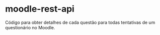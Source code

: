# moodle-rest-api
Código para obter detalhes de cada questão para todas tentativas de um questionário no Moodle.
